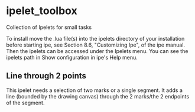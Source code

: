 # ipelet_toolbox
Collection of Ipelets for small tasks

To install move the .lua file(s) into the ipelets directory of your installation before starting ipe, 
see Section 8.6, "Customizing Ipe", of the ipe manual. Then the ipelets can be accessed under the Ipelets menu.
You can see the ipelets path in Show configuration in ipe's Help menu. 

## Line through 2 points
This ipelet needs a selection of two marks or a single segment. It adds a line (bounded by the drawing canvas) through the 2 marks/the 2 endpoints of the segment.
